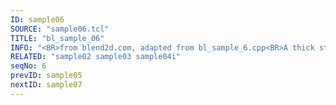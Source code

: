 ```yaml
---
ID: sample06
SOURCE: "sample06.tcl"
TITLE: "bl_sample_06"
INFO: "<BR>from blend2d.com, adapted from bl_sample_6.cpp<BR>A thick stroke filled with a gradient"
RELATED: "sample02 sample03 sample04i"
seqNo: 6
prevID: sample05
nextID: sample07
---
```

